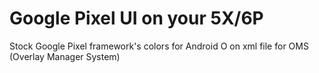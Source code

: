 # Google Pixel UI on your 5X/6P
Stock Google Pixel framework's colors for Android O on xml file for OMS (Overlay Manager System)
